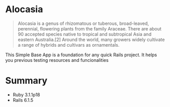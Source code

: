 # Alocasia

> Alocasia is a genus of rhizomatous or tuberous, broad-leaved, perennial, flowering plants from the family Araceae. There are about 90 accepted species native to tropical and subtropical Asia and eastern Australia.[2] Around the world, many growers widely cultivate a range of hybrids and cultivars as ornamentals.

This Simple Base App is a foundation for any quick Rails project. It helps you previous testing resources and funcionalities 

# Summary
 - Ruby 3.1.1p18
 - Rails 6.1.5
 
 

